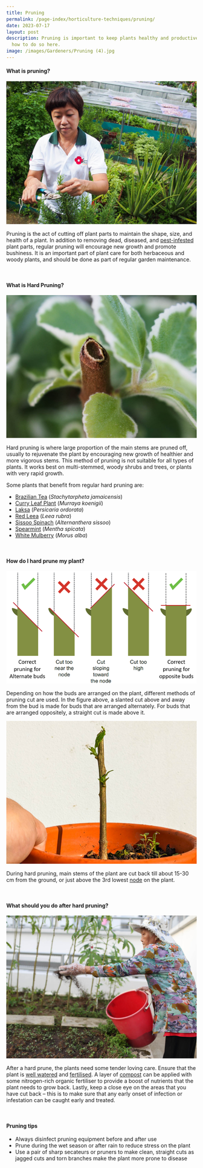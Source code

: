 ```yaml
---
title: Pruning
permalink: /page-index/horticulture-techniques/pruning/
date: 2023-07-17
layout: post
description: Pruning is important to keep plants healthy and productive. Learn
  how to do so here.
image: /images/Gardeners/Pruning (4).jpg
---
```

<section>
	<h4>What is pruning? </h4>
	<img src="/images/Gardeners/Pruning%20(4).jpg">
	<p>Pruning is the act of cutting off plant parts to maintain the shape, size, and health of a plant. In addition to removing dead, diseased, and <a href="/page-index/pests/pests/">pest-infested</a> plant parts, regular pruning will encourage new growth and promote bushiness. It is an important part of plant care for both herbaceous and woody plants, and should be done as part of regular garden maintenance.</p>
	<br>
</section>

<section>
	<h4>What is Hard Pruning?</h4>
	<img src="/images/Horti%20techniques/Pruning_Jacchua.jpg">
	<p>Hard pruning is where large proportion of the main stems are pruned off, usually to rejuvenate the plant by encouraging new growth of healthier and more vigorous stems. This method of pruning is not suitable for all types of plants. It works best on multi-stemmed, woody shrubs and trees, or plants with very rapid growth. </p>  
	<p>Some plants that benefit from regular hard pruning are:</p>
	<ul>
				<li><a href="/page-index/ornamental-plants/brazilian-tea/">Brazilian Tea</a> (<em>Stachytarpheta jamaicensis</em>)</li>
		<li><a href="/page-index/edible-plants/curry-leaf-plant">Curry Leaf Plant</a> (<em>Murraya koenigii</em>)</li>
				<li><a href="/page-index/edible-plants/laksa/">Laksa</a> (<em>Persicaria ordorata</em>)</li>
				<li><a href="/page-index/ornamental-plants/red-leea/">Red Leea</a> (<em>Leea rubra</em>)</li>
				<li><a href="/page-index/edible-plants/sissoo-spinach">Sissoo Spinach</a> (<em>Alternanthera sissoo</em>)</li>
		<li><a href="/page-index/edible-plants/spearmint/">Spearmint</a> (<em>Mentha spicata</em>)</li>
		<li><a href="/page-index/edible-plants/white-mulberry">White Mulberry</a> (<em>Morus alba</em>)</li>
	</ul>
	<br>
</section>

<section>
	<h4>How do I hard prune my plant?</h4>
	<img src="/images/Horti%20techniques/pruning_diagram.png">
	<p>Depending on how the buds are arranged on the plant, different methods of pruning cut are used. In the figure above, a slanted cut above and away from the bud is made for buds that are arranged alternately. For buds that are arranged oppositely, a straight cut is made above it.</p>
	<img src="/images/Horti%20techniques/hardpruning_jacchua_2%20(1).jpg">
	<p>During hard pruning, main stems of the plant are cut back till about 15-30 cm from the ground, or just above the 3rd lowest <a href="/learn-more-about-gardening/glossary/#n">node</a> on the plant.</p>
	<br>
</section>

<section>
	<h4>What should you do after hard pruning?</h4>
	<img src="/images/Gardeners/Fertilising.jpg">
	<p>After a hard prune, the plants need some tender loving care. Ensure that the plant is <a href="/page-index/horticulture-techniques/watering/">well watered</a> and <a href="/page-index/horticulture-techniques/fertilising/">fertilised</a>. A layer of <a href="/page-index/horticulture-techniques/composting/">compost</a> can be applied with some nitrogen-rich organic fertiliser to provide a boost of nutrients that the plant needs to grow back. Lastly, keep a close eye on the areas that you have cut back – this is to make sure that any early onset of infection or infestation can be caught early and treated.</p>
	<br>
</section>

<section>
	<h4>Pruning tips</h4>
	<ul>
		<li>Always disinfect pruning equipment before and after use</li>
		<li>Prune during the wet season or after rain to reduce stress on the plant</li>
		<li>Use a pair of sharp secateurs or pruners to make clean, straight cuts as jagged cuts and torn branches make the plant more prone to disease</li>
	</ul>
	<br>
</section>